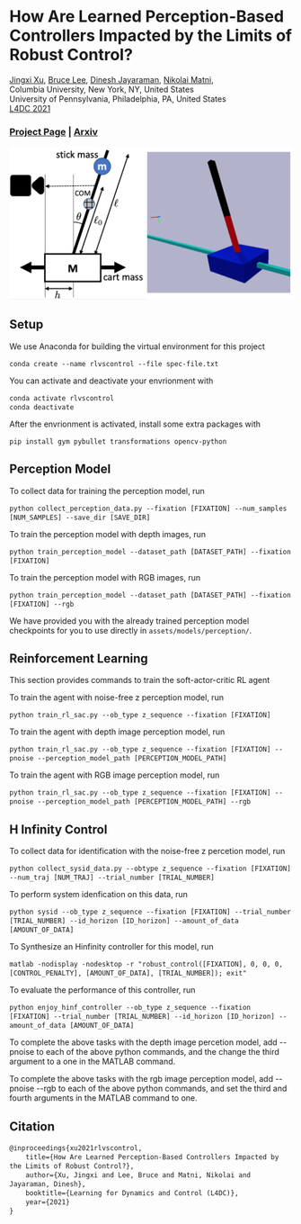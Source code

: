 # How Are Learned Perception-Based Controllers Impacted by the Limits of Robust Control?

[Jingxi Xu](https://jxu.ai),
[Bruce Lee](https://brucedlee.github.io/),
[Dinesh Jayaraman](https://www.seas.upenn.edu/~dineshj/),
[Nikolai Matni](https://nikolaimatni.github.io/),
<br>
Columbia University, New York, NY, United States<br>
University of Pennsylvania, Philadelphia, PA, United States<br>
[L4DC 2021](https://l4dc.ethz.ch/)

### [Project Page](https://jxu.ai/rl-vs-control-web/) | [Arxiv](https://arxiv.org/abs/2104.00827)

  <p align="left">
  <img src="imgs/cartpole.png" width=600>
  </p>

## Setup

We use Anaconda for building the virtual environment for this project

```
conda create --name rlvscontrol --file spec-file.txt
```

You can activate and deactivate your envrionment with

```
conda activate rlvscontrol
conda deactivate
```

After the envrionment is activated, install some extra packages with

```
pip install gym pybullet transformations opencv-python
```

## Perception Model

To collect data for training the perception model, run

```
python collect_perception_data.py --fixation [FIXATION] --num_samples [NUM_SAMPLES] --save_dir [SAVE_DIR]
```

To train the perception model with depth images, run

```
python train_perception_model --dataset_path [DATASET_PATH] --fixation [FIXATION]
```

To train the perception model with RGB images, run

```
python train_perception_model --dataset_path [DATASET_PATH] --fixation [FIXATION] --rgb
```

We have provided you with the already trained perception model checkpoints for you to use directly in `assets/models/perception/`.

## Reinforcement Learning

This section provides commands to train the soft-actor-critic RL agent

To train the agent with noise-free z perception model, run

```
python train_rl_sac.py --ob_type z_sequence --fixation [FIXATION]
```

To train the agent with depth image perception model, run

```
python train_rl_sac.py --ob_type z_sequence --fixation [FIXATION] --pnoise --perception_model_path [PERCEPTION_MODEL_PATH]
```

To train the agent with RGB image perception model, run

```
python train_rl_sac.py --ob_type z_sequence --fixation [FIXATION] --pnoise --perception_model_path [PERCEPTION_MODEL_PATH] --rgb
```

## H Infinity Control

To collect data for identification with the noise-free z percetion model, run
```
python collect_sysid_data.py --obtype z_sequence --fixation [FIXATION] --num_traj [NUM_TRAJ] --trial_number [TRIAL_NUMBER] 
```
To perform system idenfication on this data, run
```
python sysid --ob_type z_sequence --fixation [FIXATION] --trial_number [TRIAL_NUMBER] --id_horizon [ID_horizon] --amount_of_data [AMOUNT_OF_DATA]
```
To Synthesize an Hinfinity controller for this model, run
```
matlab -nodisplay -nodesktop -r "robust_control([FIXATION], 0, 0, 0, [CONTROL_PENALTY], [AMOUNT_OF_DATA], [TRIAL_NUMBER]); exit"
```
To evaluate the performance of this controller, run
```
python enjoy_hinf_controller --ob_type z_sequence --fixation [FIXATION] --trial_number [TRIAL_NUMBER] --id_horizon [ID_horizon] --amount_of_data [AMOUNT_OF_DATA]
```

To complete the above tasks with the depth image percetion model, add --pnoise to each of the above python commands, and the change the third argument to a one in the MATLAB command.

To complete the above tasks with the rgb image perception model, add --pnoise --rgb to each of the above python commands, and set the third and fourth arguments in the MATLAB command to one. 
## Citation

```
@inproceedings{xu2021rlvscontrol,
	title={How Are Learned Perception-Based Controllers Impacted by the Limits of Robust Control?},
	author={Xu, Jingxi and Lee, Bruce and Matni, Nikolai and Jayaraman, Dinesh},
	booktitle={Learning for Dynamics and Control (L4DC)},
	year={2021}
}
```
